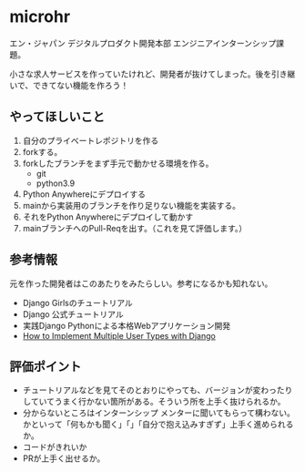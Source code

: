 # microhr
エン・ジャパン デジタルプロダクト開発本部 エンジニアインターンシップ課題。

小さな求人サービスを作っていたけれど、開発者が抜けてしまった。後を引き継いで、できてない機能を作ろう！

## やってほしいこと
    
1. 自分のプライベートレポジトリを作る
2. forkする。
3. forkしたブランチをまず手元で動かせる環境を作る。
    - git
    - python3.9
4. Python Anywhereにデプロイする
5. mainから実装用のブランチを作り足りない機能を実装する。
6. それをPython Anywhereにデプロイして動かす
7. mainブランチへのPull-Reqを出す。（これを見て評価します。）


## 参考情報

元を作った開発者はこのあたりをみたらしい。参考になるかも知れない。
- Django Girlsのチュートリアル
- Django 公式チュートリアル
- 実践Django Pythonによる本格Webアプリケーション開発
- [How to Implement Multiple User Types with Django](https://simpleisbetterthancomplex.com/tutorial/2018/01/18/how-to-implement-multiple-user-types-with-django.html)

## 評価ポイント
- チュートリアルなどを見てそのとおりにやっても、バージョンが変わったりしていてうまく行かない箇所がある。そういう所を上手く抜けられるか。
- 分からないところはインターンシップ メンターに聞いてもらって構わない。かといって「何もかも聞く」「」「自分で抱え込みすぎず」上手く進められるか。
- コードがきれいか
- PRが上手く出せるか。